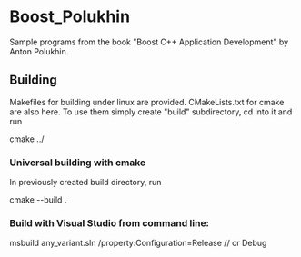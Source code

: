 # Boost_Polukhin

Sample programs from the book "Boost C++ Application Development" by Anton Polukhin.

## Building

Makefiles for building under linux are provided.
CMakeLists.txt for cmake are also here.
To use them simply create "build" subdirectory, cd into it and run 

cmake ../

### Universal building with cmake

In previously created build directory, run

cmake --build .

### Build with Visual Studio from command line:

msbuild any_variant.sln /property:Configuration=Release // or Debug




